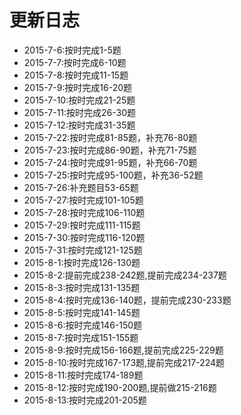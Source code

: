 # 更新日志

* 2015-7-6:按时完成1-5题  
* 2015-7-7:按时完成6-10题  
* 2015-7-8:按时完成11-15题  
* 2015-7-9:按时完成16-20题  
* 2015-7-10:按时完成21-25题  
* 2015-7-11:按时完成26-30题  
* 2015-7-12:按时完成31-35题  
* 2015-7-22:按时完成81-85题，补充76-80题  
* 2015-7-23:按时完成86-90题，补充71-75题  
* 2015-7-24:按时完成91-95题，补充66-70题  
* 2015-7-25:按时完成95-100题，补充36-52题  
* 2015-7-26:补充题目53-65题  
* 2015-7-27:按时完成101-105题  
* 2015-7-28:按时完成106-110题  
* 2015-7-29:按时完成111-115题  
* 2015-7-30:按时完成116-120题  
* 2015-7-31:按时完成121-125题  
* 2015-8-1:按时完成126-130题  
* 2015-8-2:提前完成238-242题,提前完成234-237题  
* 2015-8-3:按时完成131-135题  
* 2015-8-4:按时完成136-140题，提前完成230-233题  
* 2015-8-5:按时完成141-145题  
* 2015-8-6:按时完成146-150题  
* 2015-8-7:按时完成151-155题  
* 2015-8-9:按时完成156-166题,提前完成225-229题  
* 2015-8-10:按时完成167-173题,提前完成217-224题  
* 2015-8-11:按时完成174-189题  
* 2015-8-12:按时完成190-200题,提前做215-216题  
* 2015-8-13:按时完成201-205题  